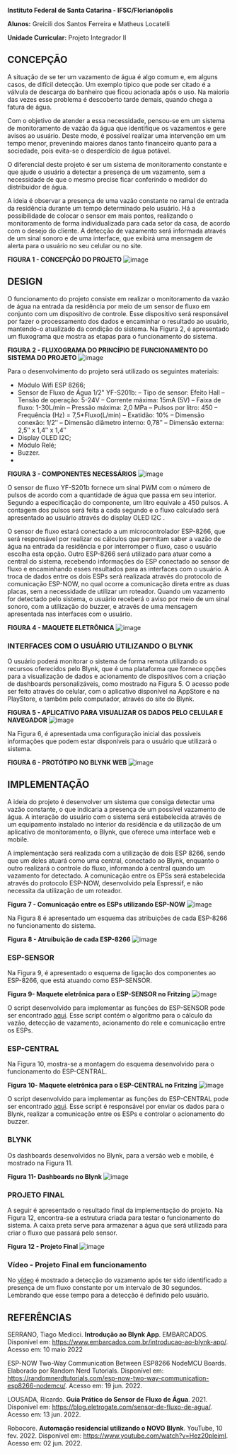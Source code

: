 **Instituto Federal de Santa Catarina - IFSC/Florianópolis**

**Alunos:** Greicili dos Santos Ferreira e Matheus Locatelli

**Unidade Curricular:** Projeto Integrador II

## **CONCEPÇÃO**
A situação de se ter um vazamento de água é algo comum e, em alguns casos, de difícil
detecção. Um exemplo típico que pode ser citado é a válvula de descarga do banheiro que
ficou acionada após o uso. Na maioria das vezes esse problema é descoberto tarde demais,
quando chega a fatura de água.

Com o objetivo de atender a essa necessidade, pensou-se em um sistema de monitoramento
de vazão da água que identifique os vazamentos e gere avisos ao usuário. Deste modo, é
possível realizar uma intervenção em um tempo menor, prevenindo maiores danos tanto
financeiro quanto para a sociedade, pois evita-se o desperdício de água potável.

O diferencial deste projeto é ser um sistema de monitoramento constante e que ajude o
usuário a detectar a presença de um vazamento, sem a necessidade de que o mesmo precise
ficar conferindo o medidor do distribuidor de água.

A ideia é observar a presença de uma vazão constante no ramal de entrada da residência
durante um tempo determinado pelo usuário. Há a possibilidade de colocar o sensor em mais
pontos, realizando o monitoramento de forma individualizada para cada setor da casa, de
acordo com o desejo do cliente. A detecção de vazamento será informada através de um sinal
sonoro e de uma interface, que exibirá uma mensagem de alerta para o usuário no seu celular ou no site.


**FIGURA 1 - CONCEPÇÃO DO PROJETO**
![image](https://github.com/Greicili/PI2-Deteccao_vazamento/assets/81031562/b624517c-89d1-40b9-bcfe-cd24b6570c51)


## **DESIGN**
O funcionamento do projeto consiste em realizar o monitoramento da vazão de água na
entrada da residência por meio de um sensor de fluxo em conjunto com um dispositivo de
controle. Esse dispositivo será responsável por fazer o processamento dos dados e
encaminhar o resultado ao usuário, mantendo-o atualizado da condição do sistema. Na Figura
2, é apresentado um fluxograma que mostra as etapas para o funcionamento do sistema.

**FIGURA 2 - FLUXOGRAMA DO PRINCÍPIO DE FUNCIONAMENTO DO SISTEMA DO PROJETO**
![image](https://github.com/Greicili/PI2-Deteccao_vazamento/assets/81031562/3335e96e-5513-4ed9-986f-73d3f027b40e)

Para o desenvolvimento do projeto será utilizado os seguintes materiais:
* Módulo Wifi ESP 8266;
* Sensor de Fluxo de Água 1/2" YF-S201b:
 – Tipo de sensor: Efeito Hall
 – Tensão de operação: 5-24V
 – Corrente máxima: 15mA (5V)
 – Faixa de fluxo: 1-30L/min
 – Pressão máxima: 2,0 MPa
 – Pulsos por litro: 450
 – Frequência (Hz) = 7,5*Fluxo(L/min)
 – Exatidão: 10%
 – Dimensão conexão: 1/2ʺ
 – Dimensão diâmetro interno: 0,78ʺ
 – Dimensão externa: 2,5ʺ x 1,4ʺ x 1,4ʺ
* Display OLED I2C;
* Módulo Relé;
* Buzzer.
* 
**FIGURA 3 - COMPONENTES NECESSÁRIOS**
![image](https://github.com/Greicili/PI2-Deteccao_vazamento/assets/81031562/d0d556ce-439e-4c2e-9e86-01b5f263512e)

O sensor de fluxo YF-S201b fornece um sinal PWM com o número de pulsos de acordo com a
quantidade de água que passa em seu interior. Segundo a especificação do componente, um
litro equivale a 450 pulsos. A contagem dos pulsos será feita a cada segundo e o fluxo
calculado será apresentado ao usuário através do display OLED I2C .

O sensor de fluxo estará conectado a um microcontrolador ESP-8266, que será responsável
por realizar os cálculos que permitam saber a vazão de água na entrada da residência e por
interromper o fluxo, caso o usuário escolha esta opção. Outro ESP-8266 será utilizado para
atuar como a central do sistema, recebendo informações do ESP conectado ao sensor de fluxo
e encaminhando esses resultados para as interfaces com o usuário. A troca de dados entre os
dois ESPs será realizada através do protocolo de comunicação ESP-NOW, no qual ocorre a
comunicação direta entre as duas placas, sem a necessidade de utilizar um roteador. 
Quando um vazamento for detectado pelo sistema, o usuário receberá o aviso por meio de um
sinal sonoro, com a utilização do buzzer, e através de uma mensagem apresentada nas
interfaces com o usuário.

**FIGURA 4 - MAQUETE ELETRÔNICA**
![image](https://github.com/Greicili/PI2-Deteccao_vazamento/assets/81031562/62f21d8c-9526-4456-84ae-2e5e1fdd573d)


### **INTERFACES COM O USUÁRIO UTILIZANDO O BLYNK**
O usuário poderá monitorar o sistema de forma remota utilizando os recursos oferecidos pelo
Blynk, que é uma plataforma que fornece opções para a visualização de dados e acionamento
de dispositivos com a criação de dashboards personalizáveis, como mostrado na Figura 5. O
acesso pode ser feito através do celular, com o aplicativo disponível na AppStore e na PlayStore,
e também pelo computador, através do site do Blynk.

**FIGURA 5 - APLICATIVO PARA VISUALIZAR OS DADOS PELO CELULAR E NAVEGADOR**
![image](https://github.com/Greicili/PI2-Deteccao_vazamento/assets/81031562/4b0fcc6f-e0c1-449b-94f2-09c1b4ac5ccf)

Na Figura 6, é apresentada uma configuração inicial das possíveis informações que podem
estar disponíveis para o usuário que utilizará o sistema.

**FIGURA 6 - PROTÓTIPO NO BLYNK WEB**
![image](https://github.com/Greicili/PI2-Deteccao_vazamento/assets/81031562/63a77dfe-dd00-4186-a4d4-b1c456d9df18)


## **IMPLEMENTAÇÃO**
A ideia do projeto é desenvolver um sistema que consiga detectar uma vazão constante, o que
indicaria a presença de um possível vazamento de água. A interação do usuário com o sistema
será estabelecida através de um equipamento instalado no interior da residência e da
utilização de um aplicativo de monitoramento, o Blynk, que oferece uma interface web e
mobile.

A implementação será realizada com a utilização de dois ESP 8266, sendo que um deles
atuará como uma central, conectado ao Blynk, enquanto o outro realizará o controle do fluxo,
informando à central quando um vazamento for detectado. A comunicação entre os EPSs será
estabelecida através do protocolo ESP-NOW, desenvolvido pela Espressif, e não necessita da
utilização de um roteador.

**Figura 7 - Comunicação entre os ESPs utilizando ESP-NOW**
![image](https://github.com/Greicili/PI2-Deteccao_vazamento/assets/81031562/7fc59aa0-b9fb-498f-a95f-3c0007b9a11c)

Na Figura 8 é apresentado um esquema das atribuições de cada ESP-8266 no
funcionamento do sistema.

**Figura 8 - Atruibuição de cada ESP-8266**
![image](https://github.com/Greicili/PI2-Deteccao_vazamento/assets/81031562/1c007764-f877-49b2-881f-17bbec6d1fe2)


### **ESP-SENSOR**
Na Figura 9, é apresentado o esquema de ligação dos componentes ao ESP-8266, que está
atuando como ESP-SENSOR.

**Figura 9- Maquete eletrônica para o ESP-SENSOR no Fritzing**
![image](https://github.com/Greicili/PI2-Deteccao_vazamento/assets/81031562/6dd95f9f-1756-4782-848d-df7ee7915e2d)

O script desenvolvido para implementar as funções do ESP-SENSOR pode ser encontrado
[aqui](https://github.com/Greicili/PI2-Deteccao_vazamento/blob/main/ESP-SENSOR). Esse script contém o algoritmo para o cálculo da vazão, detecção de vazamento,
acionamento do rele e comunicação entre os ESPs.

### **ESP-CENTRAL**
Na Figura 10, mostra-se a montagem do esquema desenvolvido para o funcionamento do ESP-CENTRAL.

**Figura 10- Maquete eletrônica para o ESP-CENTRAL no Fritzing**
![image](https://github.com/Greicili/PI2-Deteccao_vazamento/assets/81031562/ad308250-5c05-4244-acea-ad1cce406983)

O script desenvolvido para implementar as funções do ESP-CENTRAL pode ser encontrado
[aqui](https://github.com/Greicili/PI2-Deteccao_vazamento/blob/main/ESP-Central). Esse script é responsável por enviar os dados para o Blynk, realizar a comunicação entre
os ESPs e controlar o acionamento do buzzer.


### **BLYNK**
Os dashboards desenvolvidos no Blynk, para a versão web e mobile, é mostrado na Figura 11.

**Figura 11- Dashboards no Blynk**
![image](https://github.com/Greicili/PI2-Deteccao_vazamento/assets/81031562/f0c30ddc-ec04-4ab8-9ac9-9ed52db3a5b4)

### **PROJETO FINAL**
A seguir é apresentado o resultado final da implementação do projeto. Na Figura 12,
encontra-se a estrutura criada para testar o funcionamento do sistema. A caixa preta serve
para armazenar a água que será utilizada para criar o fluxo que passará pelo sensor.

**Figura 12 - Projeto Final**
![image](https://github.com/Greicili/PI2-Deteccao_vazamento/assets/81031562/0dbf6f8f-31ca-4bee-8fbc-d5ef948176ca)

### **Vídeo - Projeto Final em funcionamento**
No [vídeo](https://github.com/Greicili/PI2-Deteccao_vazamento/blob/main/Video_Projeto_final_PI2.mp4) é mostrado a detecção do vazamento após ter sido identificado a presença de um
fluxo constante por um intervalo de 30 segundos. Lembrando que esse tempo para a detecção é definido pelo usuário.


## **REFERÊNCIAS**
SERRANO, Tiago Medicci. **Introdução ao Blynk App**. EMBARCADOS. Disponível em:
https://www.embarcados.com.br/introducao-ao-blynk-app/. Acesso em: 10 maio 2022

ESP-NOW Two-Way Communication Between ESP8266 NodeMCU Boards. Elaborado por
Random Nerd Tutorials. Disponível em: https://randomnerdtutorials.com/esp-now-two-way-communication-esp8266-nodemcu/. Acesso em: 19 jun. 2022.

LOUSADA, Ricardo. **Guia Prático do Sensor de Fluxo de Água**. 2021. Disponível em:
https://blog.eletrogate.com/sensor-de-fluxo-de-agua/. Acesso em: 13 jun. 2022.

Robocore. **Automação residencial utilizando o NOVO Blynk**. YouTube, 10 fev. 2022.
Disponível em: https://www.youtube.com/watch?v=Hez20pleimI. Acesso em: 02 jun. 2022.
